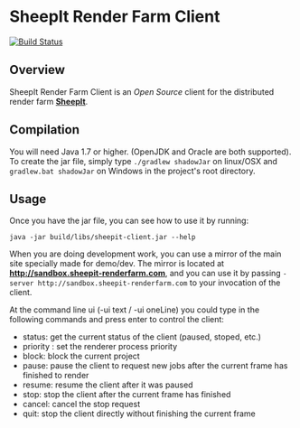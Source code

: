 # SheepIt Render Farm Client

[![Build Status](https://secure.travis-ci.org/laurent-clouet/sheepit-client.svg)](http://travis-ci.org/laurent-clouet/sheepit-client)

## Overview

SheepIt Render Farm Client is an *Open Source* client for the distributed render farm [**SheepIt**](https://www.sheepit-renderfarm.com).

## Compilation

You will need Java 1.7 or higher. (OpenJDK and Oracle are both supported).
To create the jar file, simply type `./gradlew shadowJar` on linux/OSX and `gradlew.bat shadowJar` on Windows in the project's root directory.

## Usage

Once you have the jar file, you can see how to use it by running:

    java -jar build/libs/sheepit-client.jar --help

When you are doing development work, you can use a mirror of the main site specially made for demo/dev. The mirror is located at **http://sandbox.sheepit-renderfarm.com**, and you can use it by passing `-server http://sandbox.sheepit-renderfarm.com` to your invocation of the client.

At the command line ui (-ui text / -ui oneLine) you could type in the following commands and press enter to control the client:

* status: get the current status of the client (paused, stoped, etc.)
* priority <n>: set the renderer process priority
* block: block the current project
* pause: pause the client to request new jobs after the current frame has finished to render
* resume: resume the client after it was paused
* stop: stop the client after the current frame has finished
* cancel: cancel the stop request
* quit: stop the client directly without finishing the current frame
